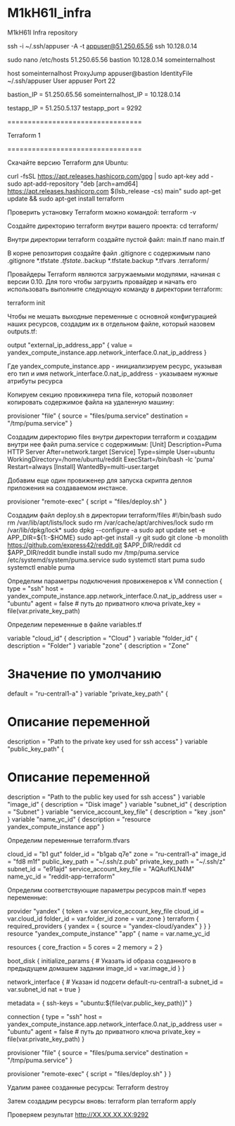 # M1kH61l_infra
M1kH61l Infra repository

ssh -i ~/.ssh/appuser -A -t appuser@51.250.65.56 ssh 10.128.0.14

sudo nano /etc/hosts
51.250.65.56 bastion
10.128.0.14 someinternalhost

host someinternalhost
        ProxyJump appuser@bastion
        IdentityFile ~/.ssh/appuser
        User appuser
        Port 22

bastion_IP = 51.250.65.56
someinternalhost_IP = 10.128.0.14

testapp_IP = 51.250.5.137
testapp_port = 9292


=================================

Terraform 1

=================================

Скачайте версию Terraform для Ubuntu:

curl -fsSL https://apt.releases.hashicorp.com/gpg | sudo apt-key add -
sudo apt-add-repository "deb [arch=amd64] https://apt.releases.hashicorp.com $(lsb_release -cs) main"
sudo apt-get update && sudo apt-get install terraform

Проверить установку Terraform можно командой: 
terraform -v

Создайте директорию terraform внутри вашего проекта:
cd terraform/

Внутри директории terraform создайте пустой файл: main.tf
nano main.tf

В корне репозитория создайте файл .gitignore с содержимым
nano .gitignore
	*.tfstate
*.tfstate.*.backup
*.tfstate.backup
*.tfvars
.terraform/
	
Провайдеры Terraform являются загружаемыми модулями, начиная с версии 0.10. Для того чтобы загрузить провайдер и начать его использовать выполните следующую команду в директории terraform:

terraform init

Чтобы не мешать выходные переменные с основной конфигурацией наших ресурсов, создадим их в отдельном файле, который назовем outputs.tf:

output "external_ip_address_app" {
  value = yandex_compute_instance.app.network_interface.0.nat_ip_address
}

Где 
yandex_compute_instance.app - инициализируем ресурс, указывая его тип и имя 
network_interface.0.nat_ip_address - указываем нужные атрибуты ресурса 


Копируем секцию провижинера типа file, который позволяет копировать содержимое файла на удаленную машину:

provisioner "file" { source = "files/puma.service" destination = "/tmp/puma.service" }

Создадим директорию files внутри директории terraform и создадим внутри нее файл puma.service с содержимым:
[Unit]
Description=Puma HTTP Server
After=network.target
[Service]
Type=simple
User=ubuntu
WorkingDirectory=/home/ubuntu/reddit
ExecStart=/bin/bash -lc 'puma'
Restart=always
[Install]
WantedBy=multi-user.target

Добавим еще один провиженер для запуска скрипта деплоя приложения на создаваемом инстансе. 

provisioner "remote-exec" { script = "files/deploy.sh" } 

Создадим файл deploy.sh в директории terraform/files
#!/bin/bash
sudo rm /var/lib/apt/lists/lock
sudo rm /var/cache/apt/archives/lock
sudo rm /var/lib/dpkg/lock*
sudo dpkg --configure -a
sudo apt update
set -e
APP_DIR=${1:-$HOME}
sudo apt-get install -y git
sudo git clone -b monolith https://github.com/express42/reddit.git $APP_DIR/reddit
cd $APP_DIR/reddit
bundle install
sudo mv /tmp/puma.service /etc/systemd/system/puma.service
sudo systemctl start puma
sudo systemctl enable puma


Определим параметры подключения провиженеров к VM
  connection {
    type  = "ssh"
    host  = yandex_compute_instance.app.network_interface.0.nat_ip_address
    user  = "ubuntu"
    agent = false
    # путь до приватного ключа
    private_key = file(var.private_key_path)

Определим переменные в файле variables.tf

variable "cloud_id" {
  description = "Cloud"
}
variable "folder_id" {
  description = "Folder"
}
variable "zone" {
  description = "Zone"
  # Значение по умолчанию
  default = "ru-central1-a"
}
variable "private_key_path" {
  # Описание переменной
  description = "Path to the private key used for ssh access"
}
variable "public_key_path" {
  # Описание переменной
  description = "Path to the public key used for ssh access"
}
variable "image_id" {
  description = "Disk image"
}
variable "subnet_id" {
  description = "Subnet"
}
variable "service_account_key_file" {
  description = "key .json"
}
variable "name_yc_id" {
  description = "resource yandex_compute_instance app"
}


Определим переменные terraform.tfvars

cloud_id                 = "b1 gut"
folder_id                = "b1gab q7e"
zone                     = "ru-central1-a"
image_id                 = "fd8 m1f"
public_key_path          = "~/.ssh/z.pub"
private_key_path         = "~/.ssh/z"
subnet_id                = "e91ajd"
service_account_key_file = "AQAufKLN4M"
name_yc_id               = "reddit-app-terraform"

Определим соответствующие параметры ресурсов main.tf через переменные:

provider "yandex" {
  token     = var.service_account_key_file
  cloud_id  = var.cloud_id
  folder_id = var.folder_id
  zone      = var.zone
}
terraform {
  required_providers {
    yandex = {
      source = "yandex-cloud/yandex"
    }
  }
}
resource "yandex_compute_instance" "app" {
  name = var.name_yc_id

  resources {
    core_fraction = 5
    cores         = 2
    memory        = 2
  }

  boot_disk {
    initialize_params {
      # Указать id образа созданного в предыдущем домашем задании
      image_id = var.image_id
    }
  }

  network_interface {
    # Указан id подсети default-ru-central1-a
    subnet_id = var.subnet_id
    nat       = true
  }

  metadata = {
    ssh-keys = "ubuntu:${file(var.public_key_path)}"
  }

  connection {
    type  = "ssh"
    host  = yandex_compute_instance.app.network_interface.0.nat_ip_address
    user  = "ubuntu"
    agent = false
    # путь до приватного ключа
    private_key = file(var.private_key_path)
  }

  provisioner "file" {
    source      = "files/puma.service"
    destination = "/tmp/puma.service"
  }

  provisioner "remote-exec" {
    script = "files/deploy.sh"
  }
}



Удалим ранее созданные ресурсы:
Terraform destroy

Затем создадим ресурсы вновь:
terraform plan 
terraform apply

Проверяем результат http://XX.XX.XX.XX:9292

